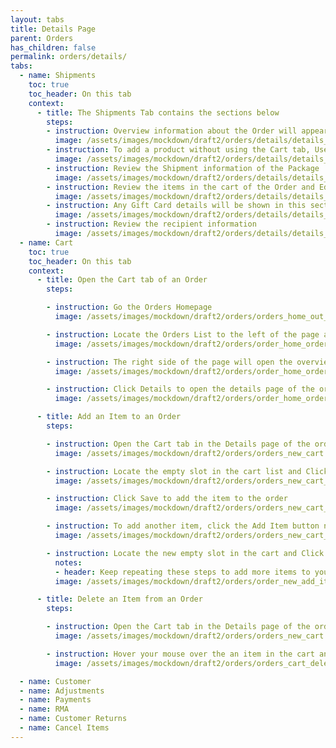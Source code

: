 ```yaml
---
layout: tabs
title: Details Page
parent: Orders
has_children: false
permalink: orders/details/
tabs:
  - name: Shipments
    toc: true
    toc_header: On this tab
    context:
      - title: The Shipments Tab contains the sections below
        steps:
        - instruction: Overview information about the Order will appear on this section to the right of the screen including the orders' status and customer information
          image: /assets/images/mockdown/draft2/orders/details/details_shipments_information_dark_cropped.jpg
        - instruction: To add a product without using the Cart tab, Use this Add Product module in the Shipments tab
          image: /assets/images/mockdown/draft2/orders/details/details_shipments_add_product_dark_cropped.jpg
        - instruction: Review the Shipment information of the Package
          image: /assets/images/mockdown/draft2/orders/details/details_shipments_package_dark_cropped.jpg
        - instruction: Review the items in the cart of the Order and Edit the shipping method and tracking information
          image: /assets/images/mockdown/draft2/orders/details/details_shipments_cart_dark_cropped.jpg
        - instruction: Any Gift Card details will be shown in this section
          image: /assets/images/mockdown/draft2/orders/details/details_shipments_gift_card_dark_cropped.jpg
        - instruction: Review the recipient information
          image: /assets/images/mockdown/draft2/orders/details/details_shipments_recipient_dark_cropped.jpg
  - name: Cart
    toc: true
    toc_header: On this tab
    context:
      - title: Open the Cart tab of an Order
        steps:

        - instruction: Go the Orders Homepage
          image: /assets/images/mockdown/draft2/orders/orders_home_out_orders_title.jpg

        - instruction: Locate the Orders List to the left of the page and select an order
          image: /assets/images/mockdown/draft2/orders/order_home_orders_list.jpg

        - instruction: The right side of the page will open the overview information of the Order
          image: /assets/images/mockdown/draft2/orders/order_home_orders_overview_dark.jpg

        - instruction: Click Details to open the details page of the order
          image: /assets/images/mockdown/draft2/orders/order_home_orders_details_button_dark.jpg

      - title: Add an Item to an Order
        steps:

        - instruction: Open the Cart tab in the Details page of the order
          image: /assets/images/mockdown/draft2/orders/orders_new_cart.jpg

        - instruction: Locate the empty slot in the cart list and Click Choose a Variant and start typing the SKU or Product Title of the product you want to add to the order
          image: /assets/images/mockdown/draft2/orders/orders_new_cart_add_item_slot_dark.jpg

        - instruction: Click Save to add the item to the order
          image: /assets/images/mockdown/draft2/orders/orders_new_cart_add_item_save_dark.jpg

        - instruction: To add another item, click the Add Item button near the top of the tab
          image: /assets/images/mockdown/draft2/orders/orders_new_cart_add_item_dark.jpg

        - instruction: Locate the new empty slot in the cart and Click Choose a Variant and start typing the SKU or Product Title of the product you want to add to the order
          notes:
          - header: Keep repeating these steps to add more items to your order
          image: /assets/images/mockdown/draft2/orders/order_new_add_item_post_out_slot_dark.jpg

      - title: Delete an Item from an Order
        steps:

        - instruction: Open the Cart tab in the Details page of the order
          image: /assets/images/mockdown/draft2/orders/orders_new_cart.jpg

        - instruction: Hover your mouse over the an item in the cart and click Delete
          image: /assets/images/mockdown/draft2/orders/orders_cart_delete_dark.jpg

  - name: Customer
  - name: Adjustments
  - name: Payments
  - name: RMA
  - name: Customer Returns
  - name: Cancel Items
---
```

